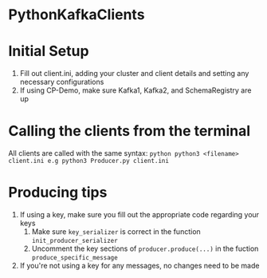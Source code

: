 # PythonKafkaClients

# Initial Setup
1. Fill out client.ini, adding your cluster and client details and setting any necessary configurations
2. If using CP-Demo, make sure Kafka1, Kafka2, and SchemaRegistry are up

# Calling the clients from the terminal

All clients are called with the same syntax:
    ```python
        python3 <filename> client.ini
        e.g python3 Producer.py client.ini
    ```

# Producing tips

1. If using a key, make sure you fill out the appropriate code regarding your keys
    1. Make sure `key_serializer` is correct in the function `init_producer_serializer`
    2. Uncomment the key sections of `producer.produce(...)` in the fuction `produce_specific_message`
3. If you're not using a key for any messages, no changes need to be made 
